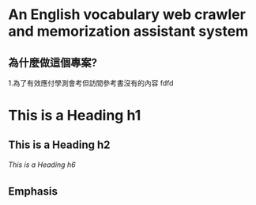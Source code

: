 # An English vocabulary web crawler and memorization assistant system

## 為什麼做這個專案?
1.為了有效應付學測會考但訪間參考書沒有的內容
fdfd

# This is a Heading h1
## This is a Heading h2
###### This is a Heading h6

## Emphasis
